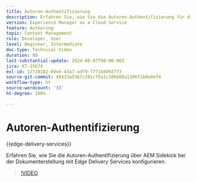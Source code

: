 ```yaml
---
title: Autoren-Authentifizierung
description: Erfahren Sie, wie Sie die Autoren-Authentifizierung für die Verwendung von Sidekick in Edge Delivery konfigurieren.
version: Experience Manager as a Cloud Service
feature: Authoring
topic: Content Management
role: Developer, User
level: Beginner, Intermediate
doc-type: Technical Video
duration: 89
last-substantial-update: 2024-06-07T00:00:00Z
jira: KT-15674
exl-id: 12738182-69e4-43a7-adf9-7771b0d92773
source-git-commit: 48433a5367c281cf5a1c106b08a1306f1b0e8ef4
workflow-type: ht
source-wordcount: '33'
ht-degree: 100%

---
```


# Autoren-Authentifizierung

{{edge-delivery-services}}

Erfahren Sie, wie Sie die Autoren-Authentifizierung über AEM Sidekick bei der Dokumenterstellung mit Edge Delivery Services konfigurieren.

>[!VIDEO](https://video.tv.adobe.com/v/3429594/?learn=on)
